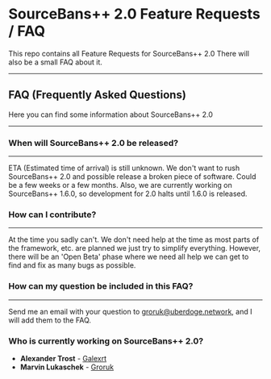 # SourceBans++ 2.0 Feature Requests / FAQ

This repo contains all Feature Requests for SourceBans++ 2.0
There will also be a small FAQ about it.

---

## FAQ (Frequently Asked Questions)
Here you can find some information about SourceBans++ 2.0

---

### When will SourceBans++ 2.0 be released?
---
ETA (Estimated time of arrival) is still unknown. We don't want to rush SourceBans++ 2.0 and possible release a broken piece of software. Could be a few weeks or a few months.
Also, we are currently working on SourceBans++ 1.6.0, so development for 2.0 halts until 1.6.0 is released.

### How can I contribute?
---
At the time you sadly can't. We don't need help at the time as most parts of the framework, etc. are planned we just try to simplify everything.
However, there will be an 'Open Beta' phase where we need all help we can get to find and fix as many bugs as possible.

### How can my question be included in this FAQ?
---
Send me an email with your question to groruk@uberdoge.network, and I will add them to the FAQ.

### Who is currently working on SourceBans++ 2.0?
* **Alexander Trost** - [Galexrt](https://github.com/Galexrt)
* **Marvin Lukaschek** - [Groruk](https://github.com/Groruk)
